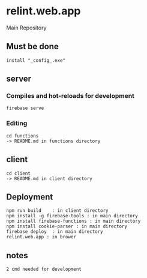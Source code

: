 # relint.web.app
Main Repository

## Must be done
```
install "_config_.exe"
```

## server
### Compiles and hot-reloads for development
`
firebase serve
`
### Editing
```
cd functions
-> README.md in functions directory
```

## client
```
cd client
-> README.md in client directory
```

## Deployment
```
npm run build    : in client directory
npm install -g firebase-tools : in main directory 
npm install firebase-functions : in main directory
npm install cookie-parser : in main directory 
firebase deploy  : in main directory
relint.web.app : in brower
```

## notes
```
2 cmd needed for development
```

